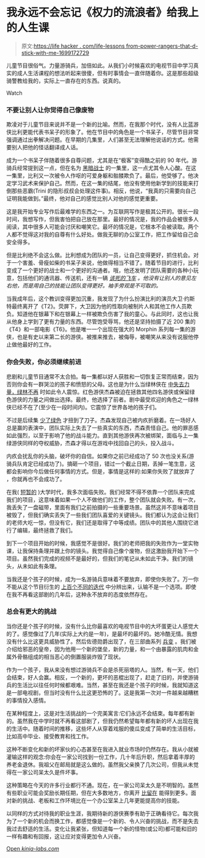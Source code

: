 # 我永远不会忘记《权力的流浪者》给我上的人生课

> 原文:[https://life hacker . com/life-lessons from-power-rangers-that-d-stick-with-me-1699172729](https://lifehacker.com/life-lessons-from-power-rangers-that-have-stuck-with-me-1699172729)

儿童节目很俗气。力量游骑兵，加倍如此。从我们小时候喜欢的电视节目中学习真实的成人生活课程的想法听起来很傻，但有时事情会一直伴随着你。这是那些超级骑警教给我的，实际上一直存在的东西。说真的。

Watch

### 不要让别人让你觉得自己像废物

欺凌对于儿童节目来说并不是一个新的比喻。然而，在我那个时代，没有人比蓝游侠比利更能代表书呆子的形象了。他在节目中的角色是一个书呆子，尽管节目非常强调通过出拳解决问题。在早期的几集里，人们甚至无法理解他说话的方式。他需要别人把他的怪话翻译成人话。

成为一个书呆子伴随着很多自尊问题，尤其是在“极客”变得酷之前的 90 年代。游骑兵经常提到这一点，但在名为 [黑暗战士](http://www.netflix.com/WiPlayer?movieid=70182041&trkid=200109583) 的一集里，这一点尤其令人心酸。在这一集里，比利又一次被令人作呕的可爱身躯和骷髅欺负了。最后，他受够了。他决定学习武术来保护自己。然而，在这一集的结尾，他没有使用他新学到的技能来打倒那些恶霸(Trini 的隐形叔叔会处理这件事)。相反，他说，“我真的只需要向自己证明我能做到。”最终，他对自己的感觉比别人对他的感觉更重要。

这是我开始专业写作后最难学的东西之一。为互联网写作是极其公开的。很长一段时间，我想写作，但我害怕把自己放在那里。最好的情况是，我的作品会被很多人阅读，其中很多人可能会讨厌和嘲笑它。最坏的情况是，它根本不会被读取。两个人都不觉得这对我的自尊有什么好处。做我无聊的办公室工作，把工作留给自己会安全得多。

但是比利绝不会这么做。比利想成为团队的一员，让自己变得更好，抓住机会。对于一个害羞、骨瘦如柴的书呆子来说，他做得相当不错了。随着节目的进行，比利变成了一个更好的战士和一个更好的沟通者。哦，他还发明了团队需要的各种小玩意，包括他们的通讯器、传送机，还有一辆 [*该死的飞车*](http://powerrangers.wikia.com/wiki/RADBUG#RadBug) *。他没有让别人的意见左右他，而是用自己的技能让团队变得更好。袖手旁观是不可取的。*

当我成年后，这个教训变得更加沉重，我发现了为什么扮演比利的演员大卫·约斯特最终离开了《T2》。荧屏下，大卫因为他的性取向被制片人和其他工作人员欺负。知道他在银幕下和在银幕上一样被欺负伤害了我的童心。与此同时，这也让我从他身上学到了更有力量的东西。尽管饱受辱骂，他还是坚持拍摄了近 200 集的《T4》和一部电影《T6》。他是唯一一个出现在强大的 Morphin 系列每一集的游侠，也是有史以来第二长的游侠。被推来推去，被侮辱，被嘲笑从来没有说服他停止做他最好的工作。

### 你会失败，你必须继续前进

悲剧和儿童节目通常不太合拍。每一集都以好人获胜和一切恢复正常而结束，因为否则你会有一群哭泣的孩子和愤怒的父母。这也是为什么当绿林侠在 [中失去力量，绿林不再](http://www.netflix.com/WiPlayer?movieid=70182099&trkid=13467993) 时如此令人震惊。红色游侠杰森被迫在拯救其他四名游侠或保留绿色游侠的力量之间做出选择。最终，他选择了前者。剧中最受欢迎的角色之一绿林侠已经不在了(至少在一段时间内)。它震惊了世界各地的孩子们。

不过是后续集 [少了绿色](http://www.netflix.com/WiPlayer?movieid=70182101&trkid=200109583) 才扭到了刀子。杰森发现自己被内疚折磨着。在一场好人总是赢的表演中，团队实际上失去了一些真实的东西，杰森责怪自己。他的罪恶感如此强烈，以至于影响了他的战斗能力。直到其他游侠再次被绑架，面临与上一集绿游侠同样的夺权威胁，杰森才得以在游戏中找回自己的头，投入战斗。

内疚会扰乱你的头脑，破坏你的自信。如果你之前已经成功了 50 次也没关系(游骑兵队肯定已经成功了)。搞砸一个项目，错过一个截止日期，丢掉一笔生意，这都会影响你今后做任何事情的方式。但是，事情是这样的:如果你失败了就放弃了 ，你就再也不会成功了。

在我( [短暂的](http://lifehacker.com/how-to-get-by-without-a-college-degree-and-when-you-ne-1120356954) )大学时代，我多次面临失败。我们经常不得不依靠一个团队来完成我们的项目，这意味着如果一个人不做他们的工作，整个团队就会失败。有一次，我丢失了一盘磁带，里面有我们之前拍摄的一些重要场景。虽然这并不意味着项目被毁了，但我们确实丢失了一些我们团队喜爱的关键镜头。我们都认为这会让我们的老师大吃一惊，但没有它，我们还是取得了中等成绩。团队中的其他人围绕它进行了编辑，最终拯救了我们。

到下一个项目开始的时候，我感觉不是很好。我们的老师把我的失败作为一堂实物课，让我保持条理并跟上你的镜头。我觉得自己像个废物，但这激励我开始下一个项目。虽然我们完成的视频不是最好的，但我们的笔记从未如此干净。我们的镜头，从未如此有条理。

当我还是个孩子的时候，成为一名游骑兵意味着不要放弃，即使你失败了。万一你不能从这个节目衍生的 [上百个不同的迭代](http://powerrangers.wikia.com/wiki/Power_Rangers_%28series%29#Seasons) 中分辨出来，认输不是一个选项。即使在我不再看这部剧的几年后，这种永不放弃的态度依然存在。

### 总会有更大的挑战

当你还是个孩子的时候，没有什么比你最喜欢的电视节目中的大坏蛋更让人感觉大的了。感觉像过了几年(实际上大约是一年)，是最坏的最坏的。她冷酷无情。我想没有什么比这更具威胁性了。然后佐德勋爵出现了，在三部曲系列 [兵变](http://www.netflix.com/WiPlayer?movieid=70182088&trkid=200109583) 。我们被介绍给邪恶的皇帝，因为他用一个新的堡垒，新的力量，和一个由暴露的肌肉和金属外骨骼组成的相当恶心的倒置服装炸毁了现状。

作为一个孩子，我从来没有想过游骑兵不会是杀死丽塔的人。当然，有一天，他们会结束，好人会赢。相反，一个新的，更坏的恶棍出现了，赶走了旧的，并使游骑兵的生活比以往任何时候都艰难。当然，甚至在我还是个孩子的时候，我就知道这是一部电视剧，但当时没有什么比这更恐怖的了。这是我第一次对一件越来越糟糕的事情投入感情。

在某种程度上，这是对生活挑战的一个完美寓言:它们永远不会结束。每年都有新的。虽然我在中学时就不再看这部剧了，但我仍然希望每年都有新的坏人出现在我的生活中。随着时间的推移，这些坏人从穿着戏服的傻瓜变成了简单的生活目标，比如高中毕业、接受教育和找工作。

这种不断变化和新的坏家伙的心态甚至在我进入就业市场时仍然存在。我从小就被灌输这样的观念:你会在一家公司找到一份工作，几十年后升职，然后拿着丰厚的养老金退休。我祖父在邮局就是这么做的。虽然我父亲换了几次公司，但我从未觉得在一家公司呆太久是件坏事。

这种策略在今天的许多行业都行不通。现在，在一家公司呆太久是不明智的。虽然有些职业可能会奖励长期任期，但在大多数地方，你离开 [比留在](http://lifehacker.com/when-you-need-a-raise-be-prepared-to-quit-5967664) 能得到更多。面对新的挑战、老板和工作环境比在一个办公室呆上几年更能提高你的技能。

以同样的方式对待我的职业生涯，我期待新的游侠赛季有助于正确看待它。每次我为了一个新的机会而换工作，都感觉像是一个新的、令人兴奋的挑战，而不是失去我过去舒适的生活。变化让我紧张，但知道每一个新的怪物(或公司)都可能和旧的一样有趣和有回报，这让应对变得更加令人兴奋。

[Open *kinja-labs.com*](http://kinja-labs.com/related-widget/?posts=1597951611,1505737517,1612615746&title=Recommended%20stories)